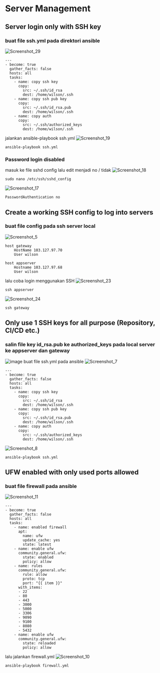 # Server Management
## Server login only with SSH key
### buat file ssh.yml pada direktori ansible
![Screenshot_29](https://github.com/wilsonakbar/Final-Task-Dumbways-WilsonAkbar/assets/132327628/26f88fcd-bc84-4e27-8c11-937a16c4cc4e)
```
---
- become: true
  gather_facts: false
  hosts: all
  tasks:
    - name: copy ssh key
      copy:
        src: ~/.ssh/id_rsa
        dest: /home/wilson/.ssh
    - name: copy ssh pub key
      copy:
        src: ~/.ssh/id_rsa.pub
        dest: /home/wilson/.ssh
    - name: copy auth
      copy:
        src: ~/.ssh/authorized_keys
        dest: /home/wilson/.ssh
```
jalankan ansible-playbook ssh.yml
![Screenshot_19](https://github.com/wilsonakbar/Final-Task-Dumbways-WilsonAkbar/assets/132327628/079641d7-506c-4a32-b3e0-eca3f629c6da)
```
ansible-playbook ssh.yml
```
### Password login disabled
masuk ke file sshd config lalu edit menjadi no / tidak
![Screenshot_18](https://github.com/wilsonakbar/Final-Task-Dumbways-WilsonAkbar/assets/132327628/09ce51e6-620e-4a4d-9c89-ec4a4ff61b01)
```
sudo nano /etc/ssh/sshd_config
```
![Screenshot_17](https://github.com/wilsonakbar/Final-Task-Dumbways-WilsonAkbar/assets/132327628/09f94fa2-d329-429f-96b7-67c44c04e892)
```
PasswordAuthentication no
```
## Create a working **SSH config** to log into servers
### buat file config pada ssh server local
![Screenshot_5](https://github.com/wilsonakbar/Final-Task-Dumbways-WilsonAkbar/assets/132327628/569b4682-7f13-4fa7-b72e-bb27dac24750)
```
host gateway
    HostName 103.127.97.70
    User wilson

host appserver
    Hostname 103.127.97.68
    User wilson
```
lalu coba login menggunakan SSH
![Screenshot_23](https://github.com/wilsonakbar/Final-Task-Dumbways-WilsonAkbar/assets/132327628/864e9907-33ea-4bdf-8d29-c8aa97d0fd6f)
```
ssh appserver
```
![Screenshot_24](https://github.com/wilsonakbar/Final-Task-Dumbways-WilsonAkbar/assets/132327628/5a44f6e8-2beb-4223-b90b-bcbae4f312eb)
```
ssh gateway
```
## Only use **1 SSH keys** for all purpose (Repository, CI/CD etc.)
### salin file key id_rsa.pub ke authorized_keys pada local server ke appserver dan gateway
![image](https://github.com/wilsonakbar/Final-Task-Dumbways-WilsonAkbar/assets/132327628/f21a034c-ebf5-43be-854d-b4698cbc9bfd)
buat file ssh.yml pada ansible
![Screenshot_7](https://github.com/wilsonakbar/Final-Task-Dumbways-WilsonAkbar/assets/132327628/c3c1acdb-de58-4bfd-9e78-bdbc0811564d)
```
---
- become: true
  gather_facts: false
  hosts: all
  tasks:
    - name: copy ssh key
      copy:
        src: ~/.ssh/id_rsa
        dest: /home/wilson/.ssh
    - name: copy ssh pub key
      copy:
        src: ~/.ssh/id_rsa.pub
        dest: /home/wilson/.ssh
    - name: copy auth
      copy:
        src: ~/.ssh/authorized_keys
        dest: /home/wilson/.ssh
```
![Screenshot_8](https://github.com/wilsonakbar/Final-Task-Dumbways-WilsonAkbar/assets/132327628/51d57403-5745-47c0-98a0-9cbd8414d3ac)
```
ansible-playbook ssh.yml
```
## UFW enabled with only used ports allowed
### buat file  firewall pada ansible
![Screenshot_11](https://github.com/wilsonakbar/Final-Task-Dumbways-WilsonAkbar/assets/132327628/9214542f-f0ed-46f0-ae75-7e931a87a75c)
```
---
- become: true
  gather_facts: false
  hosts: all
  tasks:
    - name: enabled firewall
      apt:
        name: ufw
        update_cache: yes
        state: latest
    - name: enable ufw
      community.general.ufw:
        state: enabled
        policy: allow
    - name: rules
      community.general.ufw:
        rule: allow
        proto: tcp
        port: "{{ item }}"
      with_items:
      - 22
      - 80
      - 443
      - 3000
      - 5000
      - 3306
      - 9090
      - 9100
      - 8080
      - 5432
    - name: enable ufw
      community.general.ufw:
        state: reloaded
        policy: allow
```
lalu jalankan firewall.yml
![Screenshot_10](https://github.com/wilsonakbar/Final-Task-Dumbways-WilsonAkbar/assets/132327628/487cd1f7-22b2-4b0a-a6f4-62a40799ec95)
```
ansible-playbook firewall.yml
```
